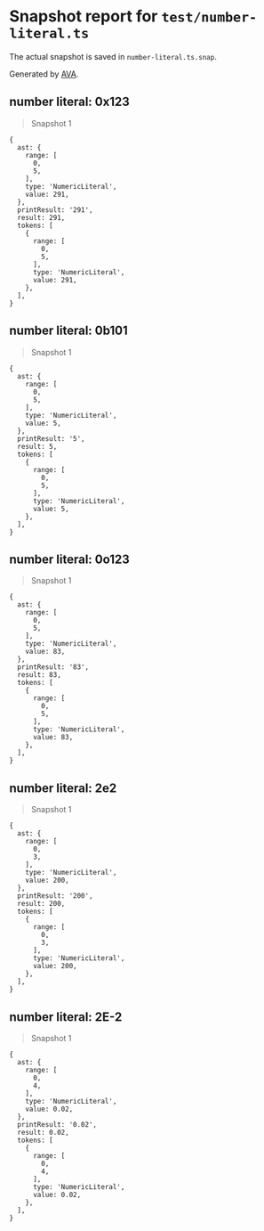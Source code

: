 # Snapshot report for `test/number-literal.ts`

The actual snapshot is saved in `number-literal.ts.snap`.

Generated by [AVA](https://avajs.dev).

## number literal: 0x123

> Snapshot 1

    {
      ast: {
        range: [
          0,
          5,
        ],
        type: 'NumericLiteral',
        value: 291,
      },
      printResult: '291',
      result: 291,
      tokens: [
        {
          range: [
            0,
            5,
          ],
          type: 'NumericLiteral',
          value: 291,
        },
      ],
    }

## number literal: 0b101

> Snapshot 1

    {
      ast: {
        range: [
          0,
          5,
        ],
        type: 'NumericLiteral',
        value: 5,
      },
      printResult: '5',
      result: 5,
      tokens: [
        {
          range: [
            0,
            5,
          ],
          type: 'NumericLiteral',
          value: 5,
        },
      ],
    }

## number literal: 0o123

> Snapshot 1

    {
      ast: {
        range: [
          0,
          5,
        ],
        type: 'NumericLiteral',
        value: 83,
      },
      printResult: '83',
      result: 83,
      tokens: [
        {
          range: [
            0,
            5,
          ],
          type: 'NumericLiteral',
          value: 83,
        },
      ],
    }

## number literal: 2e2

> Snapshot 1

    {
      ast: {
        range: [
          0,
          3,
        ],
        type: 'NumericLiteral',
        value: 200,
      },
      printResult: '200',
      result: 200,
      tokens: [
        {
          range: [
            0,
            3,
          ],
          type: 'NumericLiteral',
          value: 200,
        },
      ],
    }

## number literal: 2E-2

> Snapshot 1

    {
      ast: {
        range: [
          0,
          4,
        ],
        type: 'NumericLiteral',
        value: 0.02,
      },
      printResult: '0.02',
      result: 0.02,
      tokens: [
        {
          range: [
            0,
            4,
          ],
          type: 'NumericLiteral',
          value: 0.02,
        },
      ],
    }
